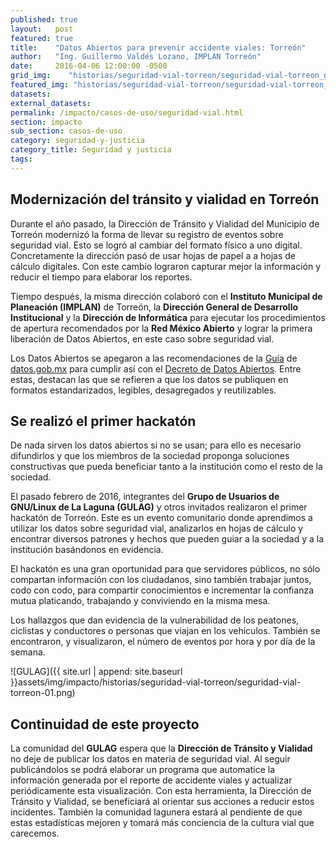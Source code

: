 ```yaml
---
published: true
layout:   post
featured: true
title:    "Datos Abiertos para prevenir accidente viales: Torreón"
author:   "Ing. Guillermo Valdés Lozano, IMPLAN Torreón"
date:     2016-04-06 12:00:00 -0500
grid_img:    "historias/seguridad-vial-torreon/seguridad-vial-torreon_grid.png"
featured_img: "historias/seguridad-vial-torreon/seguridad-vial-torreon_featured.png"
datasets:
external_datasets:
permalink: /impacto/casos-de-uso/seguridad-vial.html
section: impacto
sub_section: casos-de-uso
category: seguridad-y-justicia
category_title: Seguridad y justicia
tags:
---
```

## Modernización del tránsito y vialidad en Torreón

Durante el año pasado, la Dirección de Tránsito y Vialidad del Municipio de Torreón modernizó la forma de llevar su registro de eventos sobre seguridad vial. Esto se logró al cambiar del formato físico a uno digital. Concretamente la dirección pasó de usar hojas de papel a a hojas de cálculo digitales.  Con este cambio lograron capturar mejor la información y reducir el tiempo para elaborar los reportes.

Tiempo después, la misma dirección colaboró con el **Instituto Municipal de Planeación (IMPLAN)** de Torreón, la **Dirección General de Desarrollo Institucional** y la **Dirección de Informática** para ejecutar los procedimientos de apertura recomendados por la **Red México Abierto** y lograr la primera liberación de Datos Abiertos, en este caso sobre seguridad vial.

Los Datos Abiertos se apegaron a las recomendaciones de la [Guía](http://datos.gob.mx/guia/) de [datos.gob.mx](http://datos.gob.mx) para cumplir así con el [Decreto de Datos Abiertos](http://www.gob.mx/mexicodigital/documentos/decreto-de-datos-abiertos?idiom=es). Entre estas, destacan las que se refieren a que los datos se publiquen en formatos estandarizados, legibles, desagregados y reutilizables.

## Se realizó el primer hackatón

De nada sirven los datos abiertos si no se usan; para ello es necesario difundirlos y que los miembros de la sociedad proponga soluciones constructivas que pueda beneficiar tanto a la institución como el resto de la sociedad.

El pasado febrero de 2016, integrantes del **Grupo de Usuarios de GNU/Linux de La Laguna (GULAG)** y otros invitados realizaron el primer hackatón de Torreón. Este es un evento comunitario donde aprendimos a utilizar los datos sobre seguridad vial, analizarlos en hojas de cálculo y encontrar diversos patrones y hechos que pueden guiar a la sociedad y a la institución basándonos en evidencia.

El hackatón es una gran oportunidad para que servidores públicos, no sólo compartan información con los ciudadanos, sino también trabajar juntos, codo con codo, para compartir conocimientos e incrementar la confianza mutua platicando, trabajando y conviviendo en la misma mesa.

Los hallazgos que  dan evidencia de la vulnerabilidad de los peatones, ciclistas y conductores o personas que viajan en los vehículos.  También se encontraron, y visualizaron, el número de eventos por hora y por día de la semana.

![GULAG]({{ site.url | append: site.baseurl }}assets/img/impacto/historias/seguridad-vial-torreon/seguridad-vial-torreon-01.png)

## Continuidad de este proyecto

La comunidad del **GULAG** espera que la **Dirección de Tránsito y Vialidad** no deje de publicar los datos en materia de seguridad vial. Al seguir publicándolos se podrá elaborar un programa que automatice la información generada por el reporte de accidente viales y actualizar periódicamente esta visualización. Con esta herramienta, la Dirección de Tránsito y Vialidad, se beneficiará al orientar sus acciones a reducir estos incidentes. También la comunidad lagunera estará al pendiente de que estas estadísticas mejoren y tomará más conciencia de la cultura vial que carecemos.
